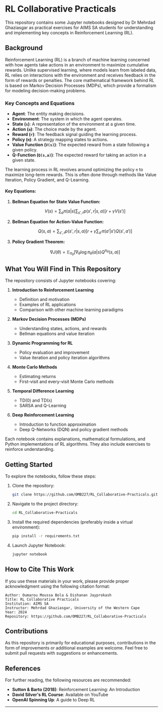 # RL Collaborative Practicals

This repository contains some Jupyter notebooks designed by Dr Mehrdad Ghaziasgar as practical exercises for AIMS SA students for understanding and implementing key concepts in Reinforcement Learning (RL).

## Background

Reinforcement Learning (RL) is a branch of machine learning concerned with how agents take actions in an environment to maximize cumulative rewards. Unlike supervised learning, where models learn from labeled data, RL relies on interactions with the environment and receives feedback in the form of rewards or penalties. The core mathematical framework behind RL is based on Markov Decision Processes (MDPs), which provide a formalism for modeling decision-making problems.

### Key Concepts and Equations

- **Agent**: The entity making decisions.
- **Environment**: The system in which the agent operates.
- **State (`s`)**: A representation of the environment at a given time.
- **Action (`a`)**: The choice made by the agent.
- **Reward (`r`)**: The feedback signal guiding the learning process.
- **Policy (`π`)**: A strategy mapping states to actions.
- **Value Function (`V(s)`)**: The expected reward from a state following a given policy.
- **Q-Function (`Q(s,a)`)**: The expected reward for taking an action in a given state.

The learning process in RL revolves around optimizing the policy `π` to maximize long-term rewards. This is often done through methods like Value Iteration, Policy Gradient, and Q-Learning.

#### Key Equations:

1. **Bellman Equation for State Value Function:**
   ```math
   V(s) = \sum_{a} \pi(a|s) \sum_{s', r} p(s', r|s, a) [ r + \gamma V(s') ]
   ```

2. **Bellman Equation for Action-Value Function:**
   ```math
   Q(s, a) = \sum_{s', r} p(s', r|s, a) [ r + \gamma \sum_{a'} \pi(a'|s') Q(s', a') ]
   ```

3. **Policy Gradient Theorem:**
   ```math
   \nabla J(\theta) = \mathbb{E}_{\pi_\theta} \left[ \nabla_\theta \log \pi_\theta(a|s) Q^{\pi_\theta}(s, a) \right]
   ```

## What You Will Find in This Repository

The repository consists of Jupyter notebooks covering:

1. **Introduction to Reinforcement Learning**
   - Definition and motivation
   - Examples of RL applications
   - Comparison with other machine learning paradigms

2. **Markov Decision Processes (MDPs)**
   - Understanding states, actions, and rewards
   - Bellman equations and value iteration

3. **Dynamic Programming for RL**
   - Policy evaluation and improvement
   - Value iteration and policy iteration algorithms

4. **Monte Carlo Methods**
   - Estimating returns
   - First-visit and every-visit Monte Carlo methods

5. **Temporal Difference Learning**
   - TD(0) and TD(`λ`)
   - SARSA and Q-Learning

6. **Deep Reinforcement Learning**
   - Introduction to function approximation
   - Deep Q-Networks (DQN) and policy gradient methods

Each notebook contains explanations, mathematical formulations, and Python implementations of RL algorithms. They also include exercises to reinforce understanding.

## Getting Started

To explore the notebooks, follow these steps:

1. Clone the repository:
   ```bash
   git clone https://github.com/OMB227/RL_Collaborative-Practicals.git
   ```

2. Navigate to the project directory:
   ```bash
   cd RL_Collaborative-Practicals
   ```

3. Install the required dependencies (preferably inside a virtual environment):
   ```bash
   pip install -r requirements.txt
   ```

4. Launch Jupyter Notebook:
   ```bash
   jupyter notebook
   ```

## How to Cite This Work

If you use these materials in your work, please provide proper acknowledgment using the following citation format:

```
Author: Oumarou Moussa Bola & Dishanan Jayprokash  
Title: RL Collaborative Practicals  
Institution: AIMS SA 
Instructor: Mehrdad Ghaziasgar, University of the Western Cape
Year: 2024 
Repository: https://github.com/OMB227/RL_Collaborative-Practicals  
```

## Contributions

As this repository is primarily for educational purposes, contributions in the form of improvements or additional examples are welcome. Feel free to submit pull requests with suggestions or enhancements.

## References

For further reading, the following resources are recommended:
- **Sutton & Barto (2018)**: Reinforcement Learning: An Introduction
- **David Silver's RL Course**: Available on YouTube
- **OpenAI Spinning Up**: A guide to Deep RL

---
